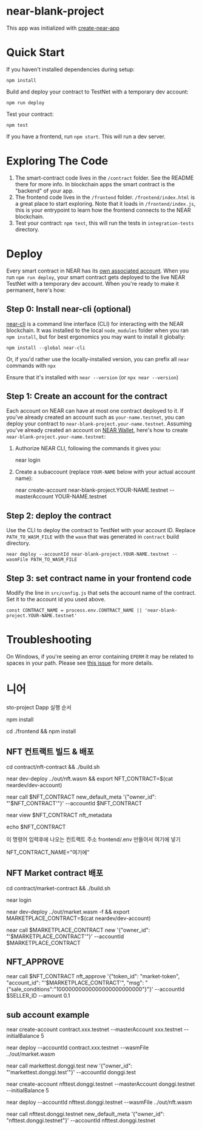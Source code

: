 # near-blank-project

This app was initialized with [create-near-app]

# Quick Start

If you haven't installed dependencies during setup:

    npm install

Build and deploy your contract to TestNet with a temporary dev account:

    npm run deploy

Test your contract:

    npm test

If you have a frontend, run `npm start`. This will run a dev server.

# Exploring The Code

1. The smart-contract code lives in the `/contract` folder. See the README there for
   more info. In blockchain apps the smart contract is the "backend" of your app.
2. The frontend code lives in the `/frontend` folder. `/frontend/index.html` is a great
   place to start exploring. Note that it loads in `/frontend/index.js`,
   this is your entrypoint to learn how the frontend connects to the NEAR blockchain.
3. Test your contract: `npm test`, this will run the tests in `integration-tests` directory.

# Deploy

Every smart contract in NEAR has its [own associated account][near accounts].
When you run `npm run deploy`, your smart contract gets deployed to the live NEAR TestNet with a temporary dev account.
When you're ready to make it permanent, here's how:

## Step 0: Install near-cli (optional)

[near-cli] is a command line interface (CLI) for interacting with the NEAR blockchain. It was installed to the local `node_modules` folder when you ran `npm install`, but for best ergonomics you may want to install it globally:

    npm install --global near-cli

Or, if you'd rather use the locally-installed version, you can prefix all `near` commands with `npx`

Ensure that it's installed with `near --version` (or `npx near --version`)

## Step 1: Create an account for the contract

Each account on NEAR can have at most one contract deployed to it. If you've already created an account such as `your-name.testnet`, you can deploy your contract to `near-blank-project.your-name.testnet`. Assuming you've already created an account on [NEAR Wallet], here's how to create `near-blank-project.your-name.testnet`:

1. Authorize NEAR CLI, following the commands it gives you:

   near login

2. Create a subaccount (replace `YOUR-NAME` below with your actual account name):

   near create-account near-blank-project.YOUR-NAME.testnet --masterAccount YOUR-NAME.testnet

## Step 2: deploy the contract

Use the CLI to deploy the contract to TestNet with your account ID.
Replace `PATH_TO_WASM_FILE` with the `wasm` that was generated in `contract` build directory.

    near deploy --accountId near-blank-project.YOUR-NAME.testnet --wasmFile PATH_TO_WASM_FILE

## Step 3: set contract name in your frontend code

Modify the line in `src/config.js` that sets the account name of the contract. Set it to the account id you used above.

    const CONTRACT_NAME = process.env.CONTRACT_NAME || 'near-blank-project.YOUR-NAME.testnet'

# Troubleshooting

On Windows, if you're seeing an error containing `EPERM` it may be related to spaces in your path. Please see [this issue](https://github.com/zkat/npx/issues/209) for more details.

[create-near-app]: https://github.com/near/create-near-app
[node.js]: https://nodejs.org/en/download/package-manager/
[jest]: https://jestjs.io/
[near accounts]: https://docs.near.org/concepts/basics/account
[near wallet]: https://wallet.testnet.near.org/
[near-cli]: https://github.com/near/near-cli
[gh-pages]: https://github.com/tschaub/gh-pages

# 니어

sto-project
Dapp
실행 순서

npm install

cd ./frontend && npm install

## NFT 컨트랙트 빌드 & 배포

cd contract/nft-contract && ./build.sh

near dev-deploy ../out/nft.wasm && export NFT_CONTRACT=$(cat neardev/dev-account)

near call $NFT_CONTRACT new_default_meta '{"owner_id": "'$NFT_CONTRACT'"}' --accountId $NFT_CONTRACT

near view $NFT_CONTRACT nft_metadata

<!-- near login

near deploy --accountId near-blank-project.YOUR-NAME.testnet --wasmFile PATH_TO_WASM_FILE -->

echo $NFT_CONTRACT

이 명령어 입력후에 나오는 컨트랙트 주소 frontend/.env 만들어서 여기에 넣기

NFT_CONTRACT_NAME="여기에"

## NFT Market contract 배포

cd contract/market-contract && ./build.sh

near login

near dev-deploy ../out/market.wasm -f && export MARKETPLACE_CONTRACT=$(cat neardev/dev-account)

near call $MARKETPLACE_CONTRACT new '{"owner_id": "'$MARKETPLACE_CONTRACT'"}' --accountId $MARKETPLACE_CONTRACT

## NFT_APPROVE

near call $NFT_CONTRACT nft_approve '{"token_id": "market-token", "account_id": "'$MARKETPLACE_CONTRACT'", "msg": "{\"sale_conditions\":\"10000000000000000000000000\"}"}' --accountId $SELLER_ID --amount 0.1

## sub account example

near create-account contract.xxx.testnet --masterAccount xxx.testnet --initialBalance 5

near deploy --accountId contract.xxx.testnet --wasmFile ../out/market.wasm

near call markettest.donggi.test new '{"owner_id": "'markettest.donggi.test'"}' --accountId donggi.test

near create-account nfttest.donggi.testnet --masterAccount donggi.testnet --initialBalance 5

near deploy --accountId nfttest.donggi.testnet --wasmFile ../out/nft.wasm

near call nfttest.donggi.testnet new_default_meta '{"owner_id": "nfttest.donggi.testnet"}' --accountId nfttest.donggi.testnet
